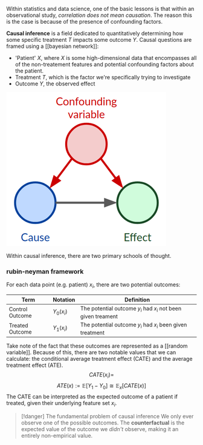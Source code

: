 Within statistics and data science, one of the basic lessons is that within an observational study, *correlation does not mean causation*. The reason this is the case is because of the presence of confounding factors. 

**Causal inference** is a field dedicated to quantitatively determining how some specific treatment $T$ impacts some outcome $Y$. Causal questions are framed using a [[bayesian network]]: 
- 'Patient' $X$, where $X$ is some high-dimensional data that encompasses all of the non-treatement features and potential confounding factors about the patient.
- Treatment $T$, which is the factor we're specifically trying to investigate
- Outcome $Y$, the observed effect

![causal inference](img/causal.png)


Within causal inference, there are two primary schools of thought.
### rubin-neyman framework
For each data point (e.g. patient) $x_i$, there are two potential outcomes:

| Term            | Notation   | Definition                                                    |
| --------------- | ---------- | ------------------------------------------------------------- |
| Control Outcome | $Y_0(x_i)$ | The potential outcome $y_i$ had $x_i$ not been given treament |
| Treated Outcome | $Y_1(x_i)$ | The potential outcome $y_i$ had $x_i$ been given treatment    |
Take note of the fact that these outcomes are represented as a [[random variable]]. Because of this, there are two notable values that we can calculate: the conditional average treatment effect (CATE) and the average treatment effect (ATE).
$$CATE(x_i) = $$
$$ATE(x) := \mathbb{E}[Y_1 - Y_0] \cong \mathbb{E}_x[CATE(x)]$$
The CATE can be interpreted as the expected outcome of a patient if treated, given their underlying feature set $x_i$.

>[!danger] The fundamental problem of causal inference
>We only ever observe one of the possible outcomes. The **counterfactual** is the expected value of the outcome we *didn't* observe, making it an entirely non-empirical value.

